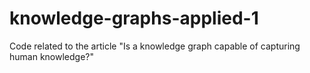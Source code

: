 # knowledge-graphs-applied-1
Code related to the article "Is a knowledge graph capable of capturing human knowledge?"
